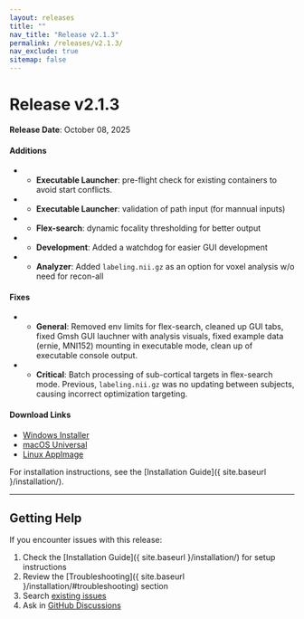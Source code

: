 ```yaml
---
layout: releases
title: ""
nav_title: "Release v2.1.3"
permalink: /releases/v2.1.3/
nav_exclude: true
sitemap: false
---
```


# Release v2.1.3

**Release Date**: October 08, 2025

#### Additions
- - **Executable Launcher**: pre-flight check for existing containers to avoid start conflicts.
- - **Executable Launcher**: validation of path input (for mannual inputs)
- - **Flex-search**: dynamic focality thresholding for better output
- - **Development**: Added a watchdog for easier GUI development
- - **Analyzer**: Added `labeling.nii.gz` as an option for voxel analysis w/o need for recon-all

#### Fixes
- - **General**: Removed env limits for flex-search, cleaned up GUI tabs, fixed Gmsh GUI lauchner with analysis visuals, fixed example data (ernie, MNI152) mounting in executable mode, clean up of executable console output.
- - **Critical**: Batch processing of sub-cortical targets in flex-search mode. Previous, `labeling.nii.gz` was no updating between subjects, causing incorrect optimization targeting.

#### Download Links
- [Windows Installer](https://github.com/idossha/TI-Toolbox/releases/download/v2.1.3/TI-Toolbox-Windows.exe)
- [macOS Universal](https://github.com/idossha/TI-Toolbox/releases/download/v2.1.3/TemporalInterferenceToolbox-macOS-universal.zip)
- [Linux AppImage](https://github.com/idossha/TI-Toolbox/releases/download/v2.1.3/TemporalInterferenceToolbox-Linux-x86_64.AppImage)

For installation instructions, see the [Installation Guide]({ site.baseurl }/installation/).

---

## Getting Help

If you encounter issues with this release:

1. Check the [Installation Guide]({ site.baseurl }/installation/) for setup instructions
2. Review the [Troubleshooting]({ site.baseurl }/installation/#troubleshooting) section
3. Search [existing issues](https://github.com/idossha/TI-Toolbox/issues)
4. Ask in [GitHub Discussions](https://github.com/idossha/TI-Toolbox/discussions)
